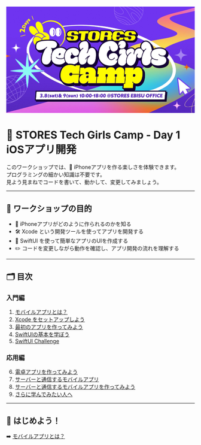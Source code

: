 ![](docs/images/00_key_visual.png)

# 🏁 STORES Tech Girls Camp - Day 1 iOSアプリ開発

このワークショップでは、📱 iPhoneアプリを作る楽しさを体験できます。  <br>
プログラミングの細かい知識は不要です。<br>
見よう見まねでコードを書いて、動かして、変更してみましょう。  

---

## 🎯 ワークショップの目的
- 📱 iPhoneアプリがどのように作られるのかを知る  
- 🛠 Xcode という開発ツールを使ってアプリを開発する  
- 🎨 SwiftUI を使って簡単なアプリのUIを作成する  
- ✏️ コードを変更しながら動作を確認し、アプリ開発の流れを理解する  

---

## 🗂 目次

### 入門編
1. [モバイルアプリとは？](./docs/01_intro.md)  
2. [Xcode をセットアップしよう](./docs/02_xcode_setup.md)  
3. [最初のアプリを作ってみよう](./docs/03_first_app.md)  
4. [SwiftUIの基本を学ぼう](./docs/04_swiftui_basics.md)  
5. [SwiftUI Challenge](./docs/05_swiftui_challenge.md)  

### 応用編
6. [電卓アプリを作ってみよう](./docs/06_calculator_app.md)  
7. [サーバーと通信するモバイルアプリ](./docs/07_network_intro.md)  
8. [サーバーと通信するモバイルアプリを作ってみよう](./docs/08_networked_app.md)  
9. [さらに学んでみたい人へ](./docs/09_further.md)

---

## 🏁 はじめよう！
➡️ [モバイルアプリとは？](./docs/01_intro.md)
